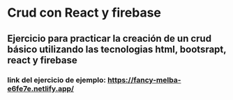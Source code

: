 # Crud con React y firebase

## Ejercicio para practicar la creación de un crud básico utilizando las tecnologias  html, bootsrapt, react y firebase

### link del ejercicio de ejemplo: https://fancy-melba-e6fe7e.netlify.app/
